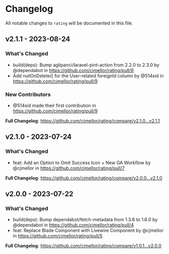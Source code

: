 # Changelog

All notable changes to `rating` will be documented in this file.

## v2.1.1 - 2023-08-24

### What's Changed

- build(deps): Bump aglipanci/laravel-pint-action from 2.2.0 to 2.3.0 by @dependabot in https://github.com/cjmellor/rating/pull/8
- Add nullOnDelete() for the User-related foreignId column by @514sid in https://github.com/cjmellor/rating/pull/9

### New Contributors

- @514sid made their first contribution in https://github.com/cjmellor/rating/pull/9

**Full Changelog**: https://github.com/cjmellor/rating/compare/v2.1.0...v2.1.1

## v2.1.0 - 2023-07-24

### What's Changed

- feat: Add an Option to Omit Success Icon + New GA Workflow by @cjmellor in https://github.com/cjmellor/rating/pull/7

**Full Changelog**: https://github.com/cjmellor/rating/compare/v2.0.0...v2.1.0

## v2.0.0 - 2023-07-22

### What's Changed

- build(deps): Bump dependabot/fetch-metadata from 1.3.6 to 1.6.0 by @dependabot in https://github.com/cjmellor/rating/pull/4
- feat: Replace Blade Component with Livewire Component by @cjmellor in https://github.com/cjmellor/rating/pull/5

**Full Changelog**: https://github.com/cjmellor/rating/compare/v1.0.1...v2.0.0
